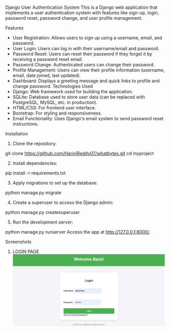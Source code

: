 Django User Authentication System
This is a Django web application that implements a user authentication system with features like sign-up, login, password reset, password change, and user profile management.

Features
- User Registration: Allows users to sign up using a username, email, and password.
- User Login: Users can log in with their username/email and password.
- Password Reset: Users can reset their password if they forget it by receiving a password reset email.
- Password Change: Authenticated users can change their password.
- Profile Management: Users can view their profile information (username, email, date joined, last updated).
- Dashboard: Displays a greeting message and quick links to profile and change password.
Technologies Used
- Django: Web framework used for building the application.
- SQLite: Database used to store user data (can be replaced with PostgreSQL, MySQL, etc. in production).
- HTML/CSS: For frontend user interface.
- Bootstrap: For styling and responsiveness.
- Email Functionality: Uses Django's email system to send password reset instructions.

  
Installation

1. Clone the repository:

git clone https://github.com/HariniReddy07/whatbytes.git
cd myproject

2. Install dependencies:

pip install -r requirements.txt

3. Apply migrations to set up the database:

python manage.py migrate

4. Create a superuser to access the Django admin:

python manage.py createsuperuser

5. Run the development server:

python manage.py runserver
Access the app at http://127.0.0.1:8000/.

Screenshots

1. LOGIN PAGE
![image alt](https://github.com/HariniReddy07/whatbytes/blob/23a04edcbe842d8462b2f007d29a13fece509a60/whatBytes/myproject/login%20page.png)
